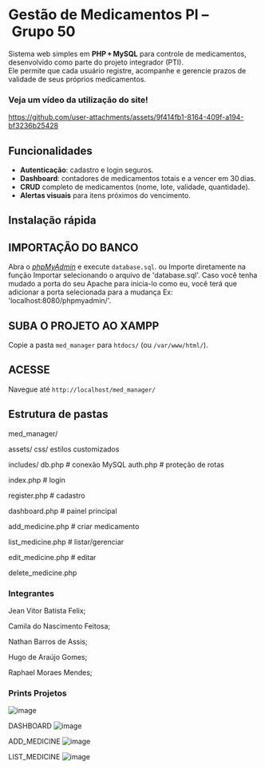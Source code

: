 # Gestão de Medicamentos PI – Grupo 50

Sistema web simples em **PHP + MySQL** para controle de medicamentos, desenvolvido como parte do projeto integrador (PTI).  
Ele permite que cada usuário registre, acompanhe e gerencie prazos de validade de seus próprios medicamentos.

### Veja um vídeo da utilização do site!


https://github.com/user-attachments/assets/9f414fb1-8164-409f-a194-bf3236b25428


## Funcionalidades

- **Autenticação**: cadastro e login seguros.
- **Dashboard**: contadores de medicamentos totais e a vencer em 30 dias.
- **CRUD** completo de medicamentos (nome, lote, validade, quantidade).
- **Alertas visuais** para itens próximos do vencimento.


## Instalação rápida

## IMPORTAÇÃO DO BANCO  
Abra o *[phpMyAdmin](http://localhost/phpmyadmin/)* e execute `database.sql`.
ou
Importe diretamente na função Importar selecionando o arquivo de 'database.sql'.
Caso você tenha mudado a porta do seu Apache para inicia-lo como eu, você terá que adicionar a porta selecionada para a mudança Ex: 'localhost:8080/phpmyadmin/'.
## SUBA O PROJETO AO XAMPP  
Copie a pasta `med_manager` para `htdocs/` (ou `/var/www/html/`).
## ACESSE
Navegue até `http://localhost/med_manager/`  

## Estrutura de pastas

med_manager/

assets/
   css/          estilos customizados

includes/
   db.php        # conexão MySQL
   auth.php      # proteção de rotas
 
index.php         # login

register.php      # cadastro

dashboard.php     # painel principal

add_medicine.php  # criar medicamento

list_medicine.php # listar/gerenciar

edit_medicine.php # editar

delete_medicine.php

### Integrantes

Jean Vitor Batista Felix;

Camila do Nascimento Feitosa;

Nathan Barros de Assis;

Hugo de Araújo Gomes;

Raphael Moraes Mendes;

### Prints Projetos

![image](https://github.com/user-attachments/assets/455cea91-07b8-46d8-a50f-a4c71825e387)

DASHBOARD
![image](https://github.com/user-attachments/assets/404810e1-3f1e-4d80-8d4c-aaa11fa19345)

ADD_MEDICINE
![image](https://github.com/user-attachments/assets/597cb573-8cfe-48bd-9c56-c1a06f59c069)

LIST_MEDICINE
![image](https://github.com/user-attachments/assets/52458335-100c-4df3-8151-670077a868a6)
